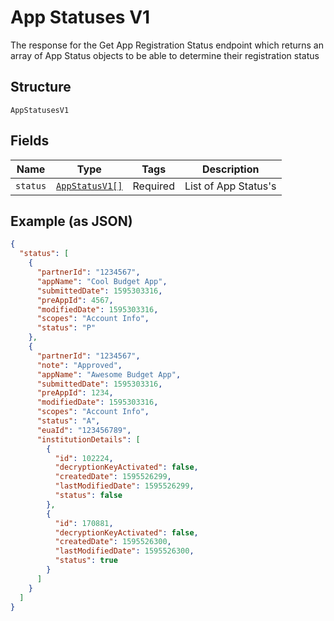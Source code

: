 
# App Statuses V1

The response for the Get App Registration Status endpoint which returns an array of App Status objects to be able to determine their registration status

## Structure

`AppStatusesV1`

## Fields

| Name | Type | Tags | Description |
|  --- | --- | --- | --- |
| `status` | [`AppStatusV1[]`](../../doc/models/app-status-v1.md) | Required | List of App Status's |

## Example (as JSON)

```json
{
  "status": [
    {
      "partnerId": "1234567",
      "appName": "Cool Budget App",
      "submittedDate": 1595303316,
      "preAppId": 4567,
      "modifiedDate": 1595303316,
      "scopes": "Account Info",
      "status": "P"
    },
    {
      "partnerId": "1234567",
      "note": "Approved",
      "appName": "Awesome Budget App",
      "submittedDate": 1595303316,
      "preAppId": 1234,
      "modifiedDate": 1595303316,
      "scopes": "Account Info",
      "status": "A",
      "euaId": "123456789",
      "institutionDetails": [
        {
          "id": 102224,
          "decryptionKeyActivated": false,
          "createdDate": 1595526299,
          "lastModifiedDate": 1595526299,
          "status": false
        },
        {
          "id": 170881,
          "decryptionKeyActivated": false,
          "createdDate": 1595526300,
          "lastModifiedDate": 1595526300,
          "status": true
        }
      ]
    }
  ]
}
```

